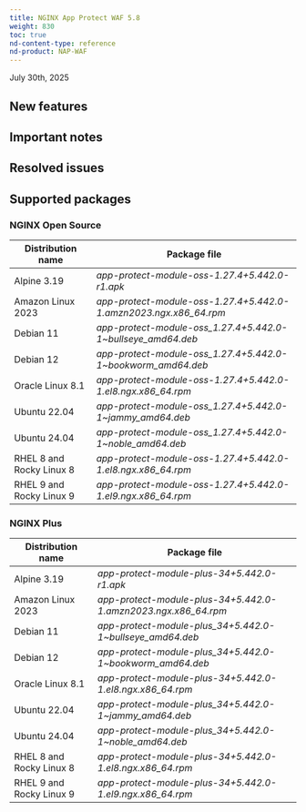 ```yaml
---
title: NGINX App Protect WAF 5.8
weight: 830
toc: true
nd-content-type: reference
nd-product: NAP-WAF
---
```


July 30th, 2025

## New features


## Important notes



## Resolved issues


## Supported packages

### NGINX Open Source

| Distribution name        | Package file                                                      |
|--------------------------|-------------------------------------------------------------------|
| Alpine 3.19              | _app-protect-module-oss-1.27.4+5.442.0-r1.apk_                    |
| Amazon Linux 2023        | _app-protect-module-oss-1.27.4+5.442.0-1.amzn2023.ngx.x86_64.rpm_ |
| Debian 11                | _app-protect-module-oss_1.27.4+5.442.0-1\~bullseye_amd64.deb_     |
| Debian 12                | _app-protect-module-oss_1.27.4+5.442.0-1\~bookworm_amd64.deb_     |
| Oracle Linux 8.1         | _app-protect-module-oss-1.27.4+5.442.0-1.el8.ngx.x86_64.rpm_      |
| Ubuntu 22.04             | _app-protect-module-oss_1.27.4+5.442.0-1\~jammy_amd64.deb_        |
| Ubuntu 24.04             | _app-protect-module-oss_1.27.4+5.442.0-1\~noble_amd64.deb_        |
| RHEL 8 and Rocky Linux 8 | _app-protect-module-oss-1.27.4+5.442.0-1.el8.ngx.x86_64.rpm_      |
| RHEL 9 and Rocky Linux 9 | _app-protect-module-oss-1.27.4+5.442.0-1.el9.ngx.x86_64.rpm_      |

### NGINX Plus

| Distribution name        | Package file                                                   |
|--------------------------|----------------------------------------------------------------|
| Alpine 3.19              | _app-protect-module-plus-34+5.442.0-r1.apk_                    |
| Amazon Linux 2023        | _app-protect-module-plus-34+5.442.0-1.amzn2023.ngx.x86_64.rpm_ |
| Debian 11                | _app-protect-module-plus_34+5.442.0-1\~bullseye_amd64.deb_     |
| Debian 12                | _app-protect-module-plus_34+5.442.0-1\~bookworm_amd64.deb_     |
| Oracle Linux 8.1         | _app-protect-module-plus-34+5.442.0-1.el8.ngx.x86_64.rpm_      |
| Ubuntu 22.04             | _app-protect-module-plus_34+5.442.0-1\~jammy_amd64.deb_        |
| Ubuntu 24.04             | _app-protect-module-plus_34+5.442.0-1\~noble_amd64.deb_        |
| RHEL 8 and Rocky Linux 8 | _app-protect-module-plus-34+5.442.0-1.el8.ngx.x86_64.rpm_      |
| RHEL 9 and Rocky Linux 9 | _app-protect-module-plus-34+5.442.0-1.el9.ngx.x86_64.rpm_      |
